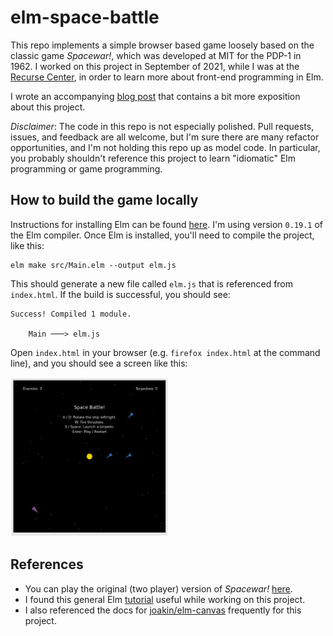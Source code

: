 # elm-space-battle

This repo implements a simple browser based game loosely based on the
classic game _Spacewar!_, which was developed at MIT for the PDP-1
in 1962. I worked on this project in September of 2021, while I was at
the [Recurse Center](https://www.recurse.com/), in order to learn more
about front-end programming in Elm.

I wrote an accompanying [blog
post](https://jsthomas.github.io/elm-space-battle.html) that contains
a bit more exposition about this project.

*Disclaimer*: The code in this repo is not especially polished. Pull
requests, issues, and feedback are all welcome, but I'm sure there are
many refactor opportunities, and I'm not holding this repo up as model
code. In particular, you probably shouldn't reference this project to
learn "idiomatic" Elm programming or game programming.

## How to build the game locally

Instructions for installing Elm can be found
[here](https://guide.elm-lang.org/install/). I'm using version
`0.19.1` of the Elm compiler. Once Elm is installed, you'll need to
compile the project, like this:

```
elm make src/Main.elm --output elm.js
```

This should generate a new file called `elm.js` that is referenced from `index.html`. If the build is successful, you should see:

```
Success! Compiled 1 module.

    Main ───> elm.js
```

Open `index.html` in your browser (e.g. `firefox index.html` at the
command line), and you should see a screen like this:

<img src="https://github.com/jsthomas/elm-space-battle/blob/504e10b1de32ca3e50bd4c7964316392ea86359c/example_screenshot.png" width=50% height=50%>

## References

- You can play the original (two player) version of _Spacewar!_
  [here](https://spacewar.oversigma.com/).
- I found this general Elm [tutorial](https://elmprogramming.com/)
  useful while working on this project.
- I also referenced the docs for
  [joakin/elm-canvas](https://package.elm-lang.org/packages/joakin/elm-canvas/4.3.0/)
  frequently for this project.
